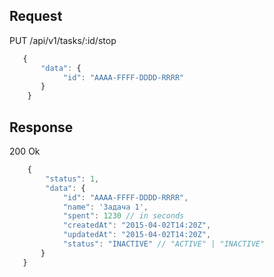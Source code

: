 ## Request

PUT /api/v1/tasks/:id/stop

```javascript
   {
       "data": {
            "id": "AAAA-FFFF-DDDD-RRRR"
       }
    }
```


## Response

200 Ok

```javascript
    {
        "status": 1,
        "data": {
            "id": "AAAA-FFFF-DDDD-RRRR",
            "name": 'Задача 1',
            "spent": 1230 // in seconds
            "createdAt": "2015-04-02T14:20Z",
            "updatedAt": "2015-04-02T14:20Z",
            "status": "INACTIVE" // "ACTIVE" | "INACTIVE"
       }
   }
```
